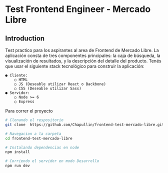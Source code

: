 # Test Frontend Engineer - Mercado Libre

## Introduction

Test practico para los aspirantes al area de Frontend de Mercado Libre.
La aplicación consta de tres componentes principales: la caja de búsqueda, la visualización de
resultados, y la descripción del detalle del producto.
Tenés que usar el siguiente stack tecnológico para construir la aplicación:

    ● Cliente:
        ○ HTML
        ○ JS (Deseable utilizar React o Backbone)
        ○ CSS (Deseable utilizar Sass)
    ● Servidor:
        ○ Node >= 6
        ○ Express

Para correr el proyecto

```bash
# Clonando el respositorio
git clone  https://github.com/Chapullin/frontend-test-mercado-libre.git

# Navegacion a la carpeta
cd frontend-test-mercado-libre

# Instalando dependencias en node
npm install

# Corriendo el servidor en modo Desarrollo
npm run dev

